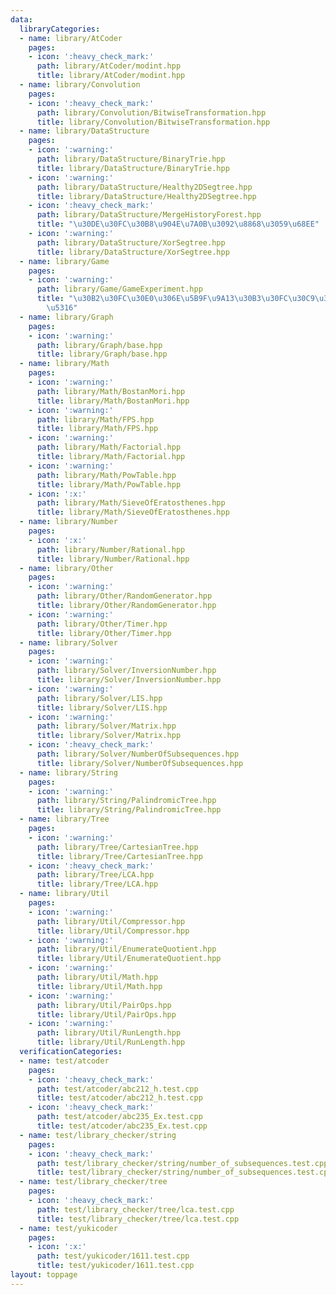```yaml
---
data:
  libraryCategories:
  - name: library/AtCoder
    pages:
    - icon: ':heavy_check_mark:'
      path: library/AtCoder/modint.hpp
      title: library/AtCoder/modint.hpp
  - name: library/Convolution
    pages:
    - icon: ':heavy_check_mark:'
      path: library/Convolution/BitwiseTransformation.hpp
      title: library/Convolution/BitwiseTransformation.hpp
  - name: library/DataStructure
    pages:
    - icon: ':warning:'
      path: library/DataStructure/BinaryTrie.hpp
      title: library/DataStructure/BinaryTrie.hpp
    - icon: ':warning:'
      path: library/DataStructure/Healthy2DSegtree.hpp
      title: library/DataStructure/Healthy2DSegtree.hpp
    - icon: ':heavy_check_mark:'
      path: library/DataStructure/MergeHistoryForest.hpp
      title: "\u30DE\u30FC\u30B8\u904E\u7A0B\u3092\u8868\u3059\u68EE"
    - icon: ':warning:'
      path: library/DataStructure/XorSegtree.hpp
      title: library/DataStructure/XorSegtree.hpp
  - name: library/Game
    pages:
    - icon: ':warning:'
      path: library/Game/GameExperiment.hpp
      title: "\u30B2\u30FC\u30E0\u306E\u5B9F\u9A13\u30B3\u30FC\u30C9\u306E\u7C21\u7565\
        \u5316"
  - name: library/Graph
    pages:
    - icon: ':warning:'
      path: library/Graph/base.hpp
      title: library/Graph/base.hpp
  - name: library/Math
    pages:
    - icon: ':warning:'
      path: library/Math/BostanMori.hpp
      title: library/Math/BostanMori.hpp
    - icon: ':warning:'
      path: library/Math/FPS.hpp
      title: library/Math/FPS.hpp
    - icon: ':warning:'
      path: library/Math/Factorial.hpp
      title: library/Math/Factorial.hpp
    - icon: ':warning:'
      path: library/Math/PowTable.hpp
      title: library/Math/PowTable.hpp
    - icon: ':x:'
      path: library/Math/SieveOfEratosthenes.hpp
      title: library/Math/SieveOfEratosthenes.hpp
  - name: library/Number
    pages:
    - icon: ':x:'
      path: library/Number/Rational.hpp
      title: library/Number/Rational.hpp
  - name: library/Other
    pages:
    - icon: ':warning:'
      path: library/Other/RandomGenerator.hpp
      title: library/Other/RandomGenerator.hpp
    - icon: ':warning:'
      path: library/Other/Timer.hpp
      title: library/Other/Timer.hpp
  - name: library/Solver
    pages:
    - icon: ':warning:'
      path: library/Solver/InversionNumber.hpp
      title: library/Solver/InversionNumber.hpp
    - icon: ':warning:'
      path: library/Solver/LIS.hpp
      title: library/Solver/LIS.hpp
    - icon: ':warning:'
      path: library/Solver/Matrix.hpp
      title: library/Solver/Matrix.hpp
    - icon: ':heavy_check_mark:'
      path: library/Solver/NumberOfSubsequences.hpp
      title: library/Solver/NumberOfSubsequences.hpp
  - name: library/String
    pages:
    - icon: ':warning:'
      path: library/String/PalindromicTree.hpp
      title: library/String/PalindromicTree.hpp
  - name: library/Tree
    pages:
    - icon: ':warning:'
      path: library/Tree/CartesianTree.hpp
      title: library/Tree/CartesianTree.hpp
    - icon: ':heavy_check_mark:'
      path: library/Tree/LCA.hpp
      title: library/Tree/LCA.hpp
  - name: library/Util
    pages:
    - icon: ':warning:'
      path: library/Util/Compressor.hpp
      title: library/Util/Compressor.hpp
    - icon: ':warning:'
      path: library/Util/EnumerateQuotient.hpp
      title: library/Util/EnumerateQuotient.hpp
    - icon: ':warning:'
      path: library/Util/Math.hpp
      title: library/Util/Math.hpp
    - icon: ':warning:'
      path: library/Util/PairOps.hpp
      title: library/Util/PairOps.hpp
    - icon: ':warning:'
      path: library/Util/RunLength.hpp
      title: library/Util/RunLength.hpp
  verificationCategories:
  - name: test/atcoder
    pages:
    - icon: ':heavy_check_mark:'
      path: test/atcoder/abc212_h.test.cpp
      title: test/atcoder/abc212_h.test.cpp
    - icon: ':heavy_check_mark:'
      path: test/atcoder/abc235_Ex.test.cpp
      title: test/atcoder/abc235_Ex.test.cpp
  - name: test/library_checker/string
    pages:
    - icon: ':heavy_check_mark:'
      path: test/library_checker/string/number_of_subsequences.test.cpp
      title: test/library_checker/string/number_of_subsequences.test.cpp
  - name: test/library_checker/tree
    pages:
    - icon: ':heavy_check_mark:'
      path: test/library_checker/tree/lca.test.cpp
      title: test/library_checker/tree/lca.test.cpp
  - name: test/yukicoder
    pages:
    - icon: ':x:'
      path: test/yukicoder/1611.test.cpp
      title: test/yukicoder/1611.test.cpp
layout: toppage
---
```

